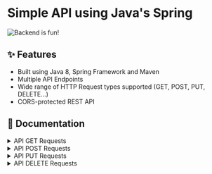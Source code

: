 # Simple API using Java's Spring

![Backend is fun!](https://user-images.githubusercontent.com/16636086/167956445-d3cd7afb-8d0b-4fc5-be87-96c4613d5f43.png)

## ✨ Features

* Built using Java 8, Spring Framework and Maven
* Multiple API Endpoints
* Wide range of HTTP Request types supported (GET, POST, PUT, DELETE...)
* CORS-protected REST API

## 📃 Documentation

<details>
  <summary>API GET Requests</summary>
  

#### GET /proveedores

Returns a comma-separated string with the available proveedores

---

#### GET /proveedores/{id}

Returns a JSON-formatted object containing the proveedor selected with the id assignation on the request

---

#### GET /piezas

Returns a comma-separated string with the available piezas

---

#### GET /piezas/{id}

Returns a JSON-formatted object containing the pieza selected with the id assignation on the request

---

#### GET /suministracion

Returns a comma-separated string with the available suministracion

---

#### GET /suministracion/{id}

Returns a JSON-formatted object containing the suministracion selected with the id assignation on the request

---

  
</details>



<details>
  <summary>API POST Requests</summary>
  

#### POST /piezas

Saves a pieza to the API Database specified as a JSON object on the Request's body


#### POST /proveedores

Saves an proveedor to the API Database specified as a JSON object on the Request's body


#### POST /suministracion

Saves a suministracion to the API Database specified as a JSON object on the Request's body



</details>



<details>
  <summary>API PUT Requests</summary>
  

#### PUT /piezas/{id}

Updates an already-existing pieza inside the API Database specified by it's id on the request w/the JSON-object in the request's body


#### PUT /proveedores/{id}

Updates an already-existing proveedor inside the API Database specified by it's id on the request w/the JSON-object in the request's body

  
#### PUT /suministracion/{id}

Updates an already-existing suministracion inside the API Database specified by it's id on the request w/the JSON-object in the request's body

  

</details>



<details>
  <summary>API DELETE Requests</summary>
  

#### DELETE /piezas/{id}

Deletes a pieza (Using it's id) from the API's Database specified by the request's id parameter

#### DELETE /proveedores/{id}

Deletes an proveedor (Using it's id) from the API's Database specified by the request's id parameter

#### DELETE /suministracion/{id}

Deletes an suministracion (Using it's id) from the API's Database specified by the request's id parameter

  

</details>
